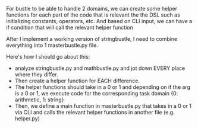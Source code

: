 For bustle to be able to handle 2 domains, we can create some helper functions for each part of the code that is relevant the the DSL
such as initializing constants, operators, etc. And based on CLI input, we can have a if condition that will call the relevant helper function


After I implement a working version of stringbustle, I need to combine everything into 1 masterbustle.py file.

Here's how I should go about this:
- analyze stringbustle.py and mathbustle.py and jot down EVERY place where they differ.
- Then create a helper function for EACH difference.
- The helper functions should take in a 0 or 1 and depending on if the arg is a 0 or 1, we execute code for the corresponding task domain {0: arithmetic, 1: string}
- Then, we define a main function in masterbustle.py that takes in a 0 or 1 via CLI and calls the relevant helper functions in another file (e.g. helper.py)